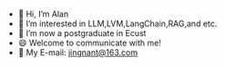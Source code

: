 - 👋 Hi, I’m Alan
- 👀 I’m interested in LLM,LVM,LangChain,RAG,and etc.
- 🌱 I’m now a postgraduate in Ecust
- 😄 Welcome to communicate with me!
- 💌 My E-mail: jingnant@163.com

